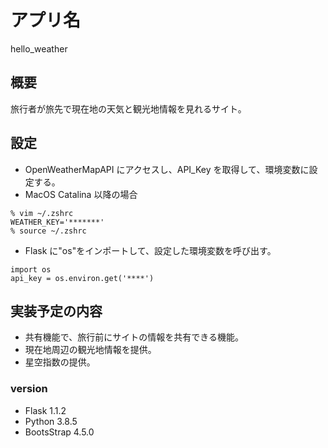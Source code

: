 # アプリ名

hello_weather

## 概要

旅行者が旅先で現在地の天気と観光地情報を見れるサイト。

## 設定

- OpenWeatherMapAPI にアクセスし、API_Key を取得して、環境変数に設定する。
- MacOS Catalina 以降の場合

```terminal
% vim ~/.zshrc
WEATHER_KEY='*******'
% source ~/.zshrc
```

- Flask に"os"をインポートして、設定した環境変数を呼び出す。

```Python3: main.py
import os
api_key = os.environ.get('****')
```

## 実装予定の内容

- 共有機能で、旅行前にサイトの情報を共有できる機能。
- 現在地周辺の観光地情報を提供。
- 星空指数の提供。

### version

- Flask 1.1.2
- Python 3.8.5
- BootsStrap 4.5.0
